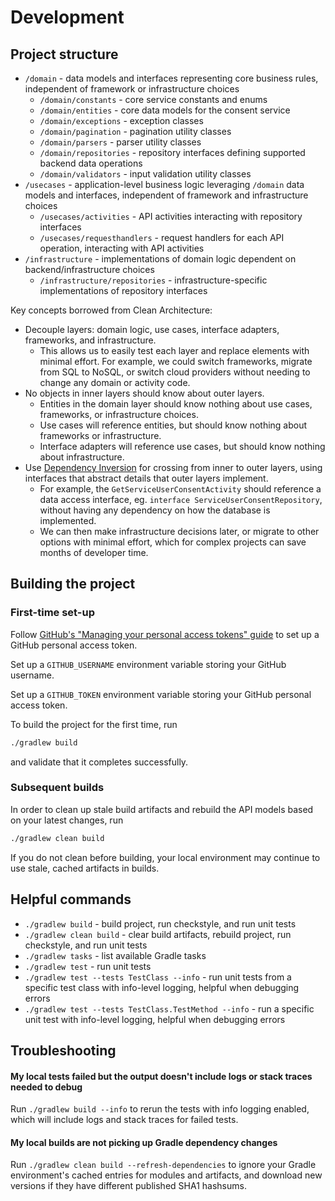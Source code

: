 # Development

## Project structure

* `/domain` - data models and interfaces representing core business rules, independent of framework or infrastructure choices
  * `/domain/constants` - core service constants and enums
  * `/domain/entities` - core data models for the consent service
  * `/domain/exceptions` - exception classes
  * `/domain/pagination` - pagination utility classes
  * `/domain/parsers` - parser utility classes
  * `/domain/repositories` - repository interfaces defining supported backend data operations
  * `/domain/validators` - input validation utility classes
* `/usecases` - application-level business logic leveraging `/domain` data models and interfaces, independent of framework and infrastructure choices
  * `/usecases/activities` - API activities interacting with repository interfaces
  * `/usecases/requesthandlers` - request handlers for each API operation, interacting with API activities
* `/infrastructure` - implementations of domain logic dependent on backend/infrastructure choices
  * `/infrastructure/repositories` - infrastructure-specific implementations of repository interfaces

Key concepts borrowed from Clean Architecture:

* Decouple layers: domain logic, use cases, interface adapters, frameworks, and infrastructure.
  * This allows us to easily test each layer and replace elements with minimal effort.  For example, we could switch frameworks, migrate from SQL to NoSQL, or switch cloud providers without needing to change any domain or activity code.
* No objects in inner layers should know about outer layers.
  * Entities in the domain layer should know nothing about use cases, frameworks, or infrastructure choices.
  * Use cases will reference entities, but should know nothing about frameworks or infrastructure.
  * Interface adapters will reference use cases, but should know nothing about infrastructure.
* Use [Dependency Inversion](https://en.wikipedia.org/wiki/Dependency_inversion_principle) for crossing from inner to outer layers, using interfaces that abstract details that outer layers implement.
  * For example, the `GetServiceUserConsentActivity` should reference a data access interface, eg. `interface ServiceUserConsentRepository`, without having any dependency on how the database is implemented.
  * We can then make infrastructure decisions later, or migrate to other options with minimal effort, which for complex projects can save months of developer time.

## Building the project

### First-time set-up
Follow [GitHub's "Managing your personal access tokens" guide](https://docs.github.com/en/authentication/keeping-your-account-and-data-secure/managing-your-personal-access-tokens) to set up a GitHub personal access token.

Set up a `GITHUB_USERNAME` environment variable storing your GitHub username.

Set up a `GITHUB_TOKEN` environment variable storing your GitHub personal access token.

To build the project for the first time, run

```sh
./gradlew build
```

and validate that it completes successfully.

### Subsequent builds
In order to clean up stale build artifacts and rebuild the API models based on your latest changes, run

```sh
./gradlew clean build
```

If you do not clean before building, your local environment may continue to use stale, cached artifacts in builds.

## Helpful commands

* `./gradlew build` - build project, run checkstyle, and run unit tests
* `./gradlew clean build` - clear build artifacts, rebuild project, run checkstyle, and run unit tests
* `./gradlew tasks` - list available Gradle tasks
* `./gradlew test` - run unit tests
* `./gradlew test --tests TestClass --info` - run unit tests from a specific test class with info-level logging, helpful when debugging errors
* `./gradlew test --tests TestClass.TestMethod --info` - run a specific unit test with info-level logging, helpful when debugging errors

## Troubleshooting

#### My local tests failed but the output doesn't include logs or stack traces needed to debug

Run `./gradlew build --info` to rerun the tests with info logging enabled, which will include logs and stack traces for failed tests.

#### My local builds are not picking up Gradle dependency changes

Run `./gradlew clean build --refresh-dependencies` to ignore your Gradle environment's cached entries for modules and artifacts, and download new versions if they have different published SHA1 hashsums.
